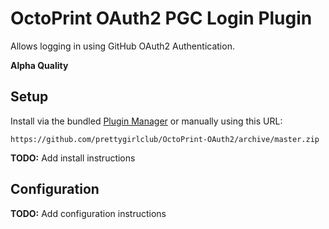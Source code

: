 # OctoPrint OAuth2 PGC Login Plugin

Allows logging in using GitHub OAuth2 Authentication.

__Alpha Quality__

## Setup

Install via the bundled [Plugin Manager](https://docs.octoprint.org/en/master/bundledplugins/pluginmanager.html)
or manually using this URL:

    https://github.com/prettygirlclub/OctoPrint-OAuth2/archive/master.zip

**TODO:** Add install instructions

## Configuration

**TODO:** Add configuration instructions
